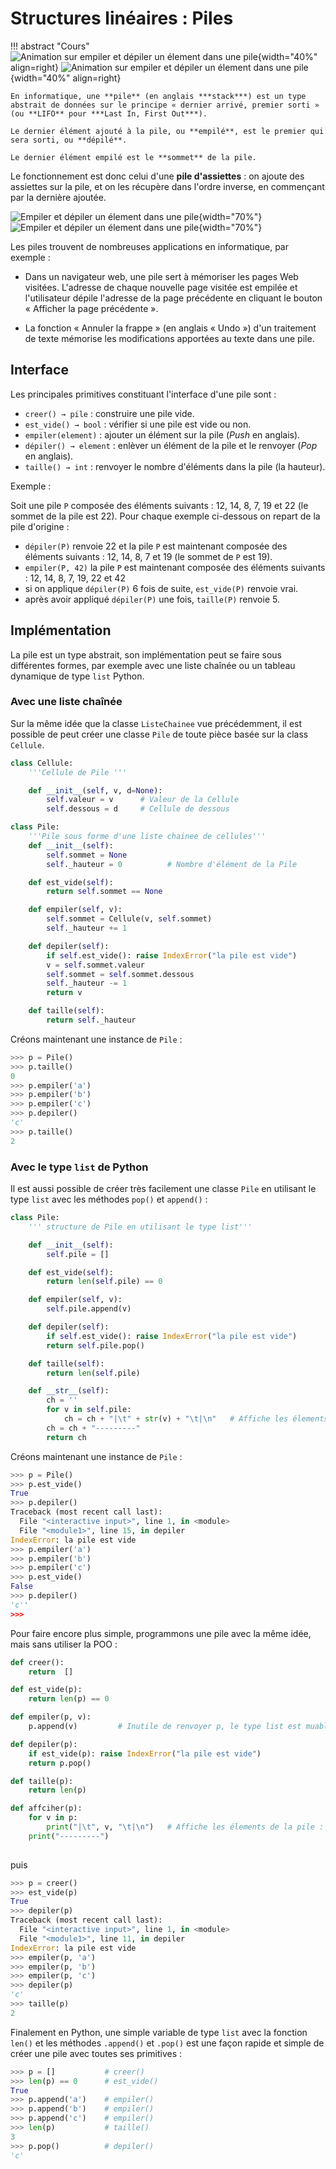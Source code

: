 #	Structures linéaires : Piles


!!! abstract "Cours"
    ![Animation sur empiler et dépiler un élement dans une pile](assets/4-empiler-depiler-light-mode.gif#only-light){width="40%" align=right}
    ![Animation sur empiler et dépiler un élement dans une pile](assets/4-empiler-depiler-dark-mode.gif#only-dark){width="40%" align=right}

    En informatique, une **pile** (en anglais ***stack***) est un type abstrait de données sur le principe « dernier arrivé, premier sorti » (ou **LIFO** pour ***Last In, First Out***).

    Le dernier élément ajouté à la pile, ou **empilé**, est le premier qui sera sorti, ou **dépilé**.

    Le dernier élément empilé est le **sommet** de la pile.





Le fonctionnement est donc celui d'une **pile d'assiettes** : on ajoute des assiettes sur la pile, et on les récupère dans l'ordre inverse, en commençant par la dernière ajoutée. 



![Empiler et dépiler un élement dans une pile](assets/4-empiler-depiler-light-mode.png#only-light){width="70%"}
![Empiler et dépiler un élement dans une pile](assets/4-empiler-depiler-dark-mode.png#only-dark){width="70%"}


Les piles trouvent de nombreuses applications en informatique, par exemple :

-   Dans un navigateur web, une pile sert à mémoriser les pages Web visitées. L'adresse de chaque nouvelle page visitée est empilée et l'utilisateur dépile l'adresse de la page précédente en cliquant le bouton « Afficher la page précédente ».

-   La fonction « Annuler la frappe » (en anglais « Undo ») d'un traitement de texte mémorise les modifications apportées au texte dans une pile.


##	Interface

Les principales primitives constituant l'interface d'une pile sont :


- `creer() → pile` : construire une pile vide.
- `est_vide() → bool` : vérifier si une pile est vide ou non.
- `empiler(element)` : ajouter un élément sur la pile (*Push* en anglais).
- `dépiler() → element` : enlèver un élément de la pile et le renvoyer (*Pop* en anglais).
- `taille() → int` : renvoyer le nombre d'éléments dans la pile (la hauteur).

Exemple :

Soit une pile `P` composée des éléments suivants : 12, 14, 8, 7, 19 et 22 (le sommet de la pile est 22). Pour chaque exemple ci-dessous on repart de la pile d'origine :
-	`dépiler(P)` renvoie 22 et la pile `P` est maintenant composée des éléments suivants : 12, 14, 8, 7 et 19 (le sommet de `P` est 19).
-	`empiler(P, 42)` la pile `P` est maintenant composée des éléments suivants : 12, 14, 8, 7, 19, 22 et 42
-	si on applique `dépiler(P)` 6 fois de suite, `est_vide(P)` renvoie vrai.
-	après avoir appliqué `dépiler(P)` une fois, `taille(P)` renvoie 5.

##	Implémentation 

La pile est un type abstrait, son implémentation peut se faire sous différentes formes, par exemple avec une liste chaînée ou un tableau dynamique de type `list` Python.

###	Avec une liste chaînée

Sur la même idée que la classe `ListeChainee` vue précédemment, il est possible de peut créer une classe `Pile` de toute pièce basée sur la class `Cellule`.

``` py
class Cellule:
    '''Cellule de Pile '''

    def __init__(self, v, d=None):
        self.valeur = v      # Valeur de la Cellule
        self.dessous = d     # Cellule de dessous

class Pile:
    '''Pile sous forme d'une liste chainee de cellules'''
    def __init__(self):
        self.sommet = None
        self._hauteur = 0          # Nombre d'élément de la Pile

    def est_vide(self):
        return self.sommet == None

    def empiler(self, v):
        self.sommet = Cellule(v, self.sommet)
        self._hauteur += 1

    def depiler(self):
        if self.est_vide(): raise IndexError("la pile est vide")
        v = self.sommet.valeur
        self.sommet = self.sommet.dessous
        self._hauteur -= 1
        return v

    def taille(self):
        return self._hauteur
```

Créons maintenant une instance de `Pile` :
``` py
>>> p = Pile()
>>> p.taille()
0
>>> p.empiler('a')
>>> p.empiler('b')
>>> p.empiler('c')
>>> p.depiler()
'c'
>>> p.taille()
2
```
###	Avec le type `list` de Python

Il est aussi possible de créer très facilement une classe `Pile` en utilisant le type `list` avec les méthodes `pop()` et `append()` :

``` py
class Pile:
    ''' structure de Pile en utilisant le type list'''

    def __init__(self):
        self.pile = []

    def est_vide(self):
        return len(self.pile) == 0

    def empiler(self, v):
        self.pile.append(v)

    def depiler(self):
        if self.est_vide(): raise IndexError("la pile est vide")
        return self.pile.pop()

    def taille(self):
        return len(self.pile)

    def __str__(self):
        ch = ''
        for v in self.pile:
            ch = ch + "|\t" + str(v) + "\t|\n"   # Affiche les élements de la pile : |  v  |
        ch = ch + "---------"
        return ch
```

Créons maintenant une instance de `Pile` :

``` py
>>> p = Pile()
>>> p.est_vide()
True
>>> p.depiler()
Traceback (most recent call last):
  File "<interactive input>", line 1, in <module>
  File "<module1>", line 15, in depiler
IndexError: la pile est vide
>>> p.empiler('a')
>>> p.empiler('b')
>>> p.empiler('c')
>>> p.est_vide()
False
>>> p.depiler()
'c''
>>>
```
Pour faire encore plus simple, programmons une pile avec la même idée, mais sans utiliser la POO : 

``` py
def creer():
    return  []

def est_vide(p):
    return len(p) == 0

def empiler(p, v):
    p.append(v)         # Inutile de renvoyer p, le type list est muable

def depiler(p):
    if est_vide(p): raise IndexError("la pile est vide")
    return p.pop()

def taille(p):
    return len(p)

def affciher(p):
    for v in p:
        print("|\t", v, "\t|\n")   # Affiche les élements de la pile : |  v  |
    print("---------")
        
```
puis

``` py
>>> p = creer()
>>> est_vide(p)
True
>>> depiler(p)
Traceback (most recent call last):
  File "<interactive input>", line 1, in <module>
  File "<module1>", line 11, in depiler
IndexError: la pile est vide
>>> empiler(p, 'a')
>>> empiler(p, 'b')
>>> empiler(p, 'c')
>>> depiler(p)
'c'
>>> taille(p)
2
```

Finalement en Python, une simple variable de type `list` avec la fonction `len()` et les méthodes `.append()` et `.pop()` est une façon rapide et simple de créer une pile avec toutes ses primitives : 
``` py
>>> p = []           # creer()
>>> len(p) == 0      # est_vide()
True
>>> p.append('a')    # empiler()
>>> p.append('b')    # empiler()
>>> p.append('c')    # empiler()
>>> len(p)           # taille()
3
>>> p.pop()          # depiler()
'c'
```

